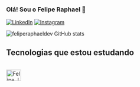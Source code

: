 ### Olá! Sou o Felipe Raphael 👋

[![LinkedIn](https://img.shields.io/badge/LinkedIn-0077B5?style=for-the-badge&logo=linkedin&logoColor=white)](https://www.linkedin.com/in/felipe-raphael-3b5349193/)
[![Instagram](https://img.shields.io/badge/Instagram-E4405F?style=for-the-badge&logo=instagram&logoColor=white)](https://www.instagram.com/feliperaphael_16/)

![feliperaphaeldev GitHub stats](https://github-readme-stats.vercel.app/api?username=feliperaphaeldev&show_icons=true&theme=github_dark) 


## Tecnologias que estou estudando

<div style='display: inline_block'><br>
  <img align='center' alt='Felipe.JS' height='30' width='40' src='https://cdn.jsdelivr.net/gh/devicons/devicon/icons/javascript/javascript-original.svg'> 

</div>




















 
